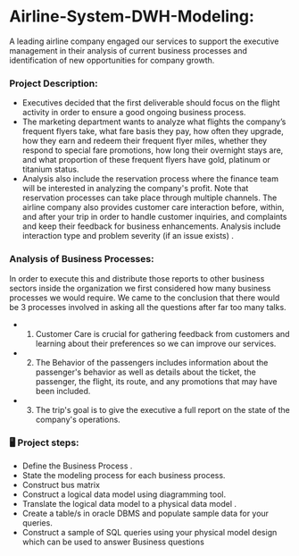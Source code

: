 # Airline-System-DWH-Modeling:


A leading airline company engaged our services to support the executive management in their analysis of current business processes and identification of new opportunities for company growth.

### Project Description:


* Executives decided that the first deliverable should focus on the flight activity in order to ensure a good ongoing business process.
* The marketing department wants to analyze what flights the company’s frequent flyers take, what fare basis they pay, how often they upgrade, how they earn and redeem their frequent flyer miles, whether they respond to special fare promotions, how long their overnight stays are, and what proportion of these frequent flyers have gold, platinum or titanium status.
* Analysis also include the reservation process where the finance team will be interested in analyzing the company's profit. Note that reservation processes can take place through multiple channels. The airline company also provides customer care interaction before, within, and after your trip in order to handle customer inquiries, and complaints and keep their feedback for business enhancements. Analysis include interaction type and problem severity (if an issue exists) .
### Analysis of Business Processes: 
 
 In order to execute this and distribute those reports to other business sectors inside the organization we first considered how many business processes we would require. We came to the conclusion that there would be 3 processes involved in asking all the questions after far too many talks.
*  1) Customer Care is crucial for gathering feedback from customers and learning about their preferences so we can improve our services.
*  2) The Behavior of the passengers includes information about the passenger's behavior as well as details about the ticket, the passenger, the flight, its route, and       any promotions that may have been included.
 * 3) The trip's goal is to give the executive a full report on the state of the company's operations.
 
### 🖥 Project steps:

* Define the Business Process . 
* State the modeling process for each business process.
* Construct bus matrix
* Construct a logical data model using diagramming tool. 
* Translate the logical data model to a physical data model .
* Create a table/s in oracle DBMS and populate sample data for your queries.
* Construct a sample of SQL queries using your physical model design which can be used to answer Business questions 




 
